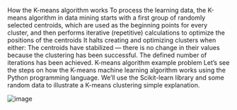 
How the K-means algorithm works
To process the learning data, the K-means algorithm in data mining starts with a first group of randomly selected centroids, which are used as the beginning points for every cluster, and then performs iterative (repetitive) calculations to optimize the positions of the centroids
It halts creating and optimizing clusters when either:
The centroids have stabilized — there is no change in their values because the clustering has been successful.
The defined number of iterations has been achieved.
K-means algorithm example problem
Let’s see the steps on how the K-means machine learning algorithm works using the Python programming language.
We’ll use the Scikit-learn library and some random data to illustrate a K-means clustering simple explanation.

![image](https://user-images.githubusercontent.com/53963913/116774225-bf775b80-aa78-11eb-9dbd-23a8b16aaee8.png)
